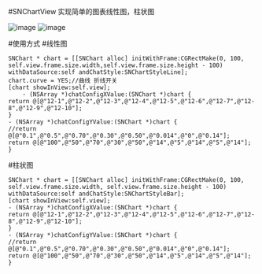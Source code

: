 #SNChartView
实现简单的图表线性图，柱状图

![image](https://github.com/WSeniOS/SNChartView/blob/master/images/bar.png)            ![image](https://github.com/WSeniOS/SNChartView/blob/master/images/line.png)

#使用方式
#线性图

    SNChart * chart = [[SNChart alloc] initWithFrame:CGRectMake(0, 100, self.view.frame.size.width,self.view.frame.size.height - 100) withDataSource:self andChatStyle:SNChartStyleLine];
    chart.curve = YES;//曲线 折线开关
    [chart showInView:self.view];
        - (NSArray *)chatConfigXValue:(SNChart *)chart {
    return @[@"12-1",@"12-2",@"12-3",@"12-4",@"12-5",@"12-6",@"12-7",@"12-8",@"12-9",@"12-10"];
    }
    - (NSArray *)chatConfigYValue:(SNChart *)chart {
    //return @[@"0.1",@"0.5",@"0.70",@"0.30",@"0.50",@"0.014",@"0",@"0.14"];
    return @[@"100",@"50",@"70",@"30",@"50",@"14",@"5",@"14",@"5",@"14"];
    }

#柱状图

    SNChart * chart = [[SNChart alloc] initWithFrame:CGRectMake(0, 100, self.view.frame.size.width, self.view.frame.size.height - 100) withDataSource:self andChatStyle:SNChartStyleBar];
    [chart showInView:self.view];
    - (NSArray *)chatConfigXValue:(SNChart *)chart {
    return @[@"12-1",@"12-2",@"12-3",@"12-4",@"12-5",@"12-6",@"12-7",@"12-8",@"12-9",@"12-10"];
    }
    - (NSArray *)chatConfigYValue:(SNChart *)chart {
    //return @[@"0.1",@"0.5",@"0.70",@"0.30",@"0.50",@"0.014",@"0",@"0.14"];
    return @[@"100",@"50",@"70",@"30",@"50",@"14",@"5",@"14",@"5",@"14"];
    }




